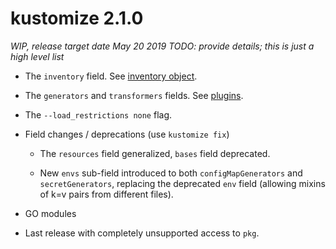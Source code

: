 # kustomize 2.1.0

  _WIP, release target date May 20 2019_
  _TODO: provide details; this is just a high level list_

 * The `inventory` field. See [inventory object](inventory_object.md).

 * The `generators` and `transformers` fields.
   See [plugins](plugins.md).

 * The `--load_restrictions none` flag.

 * Field changes / deprecations (use `kustomize fix`)

   * The `resources` field generalized,
     `bases` field deprecated.

   * New `envs` sub-field introduced to both
     `configMapGenerators` and `secretGenerators`,
     replacing the deprecated `env` field
     (allowing mixins of k=v pairs from different files).

 * GO modules

 * Last release with completely unsupported access to `pkg`.
